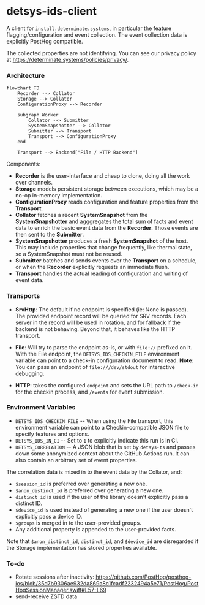 # detsys-ids-client

A client for `install.determinate.systems`, in particular the feature flagging/configuration and event collection.
The event collection data is explicitly PostHog compatible.

The collected properties are not identifying.
You can see our privacy policy at https://determinate.systems/policies/privacy/.

### Architecture

```mermaid
flowchart TD
    Recorder --> Collator
    Storage --> Collator
    ConfigurationProxy --> Recorder

    subgraph Worker
        Collator --> Submitter
        SystemSnapshotter --> Collator
        Submitter --> Transport
        Transport --> ConfigurationProxy
    end

    Transport --> Backend["File / HTTP Backend"]
```

Components:

- **Recorder** is the user-interface and cheap to clone, doing all the work over channels.
- **Storage** models persistent storage between executions, which may be a no-op in-memory implementation.
- **ConfigurationProxy** reads configuration and feature properties from the **Transport**.
- **Collator** fetches a recent **SystemSnapshot** from the **SystemSnapshotter** and agggregates the total sum of facts and event data to enrich the basic event data from the **Recorder**. Those events are then sent to the **Submitter**.
- **SystemSnapshotter** produces a fresh **SystemSnapshot** of the host. This may include properties that change frequently, like thermal state, so a SystemSnapshot must not be reused.
- **Submitter** batches and sends events over the **Transport** on a schedule, or when the **Recorder** explicitly requests an immediate flush.
- **Transport** handles the actual reading of configuration and writing of event data.

### Transports

- **SrvHttp**: The default if no endpoint is specified (ie: None is passed).
  The provided endpoint record will be queried for SRV records.
  Each server in the record will be used in rotation, and for fallback if the backend is not behaving.
  Beyond that, it behaves like the HTTP transport.

- **File**: Will try to parse the endpoint as-is, or with `file://` prefixed on it.
  With the File endpoint, the `DETSYS_IDS_CHECKIN_FILE` environment variable can point to a check-in configuration document to read.
  **Note:** You can pass an endpoint of `file:///dev/stdout` for interactive debugging.

- **HTTP**: takes the configured `endpoint` and sets the URL path to `/check-in` for the checkin process, and `/events` for event submission.

### Environment Variables

- `DETSYS_IDS_CHECKIN_FILE` -- When using the File transport, this environment variable can point to a Checkin-compatible JSON file to specify features and options.
- `DETSYS_IDS_IN_CI` -- Set to `1` to explicitly indicate this run is in CI.
- `DETSYS_CORRELATION` -- A JSON blob that is set by `detsys-ts` and passes down some anonymized context about the GitHub Actions run. It can also contain an arbitrary set of event properties.

The correlation data is mixed in to the event data by the Collator, and:

- `$session_id` is preferred over generating a new one.
- `$anon_distinct_id` is preferred over generating a new one.
- `distinct_id` is used if the user of the library doesn't explicitly pass a distinct ID.
- `$device_id` is used instead of generating a new one if the user doesn't explicitly pass a device ID.
- `$groups` is merged in to the user-provided groups.
- Any additional property is appended to the user-provided facts.

Note that `$anon_distinct_id`, `distinct_id`, and `$device_id` are disregarded if the Storage implementation has stored properties available.

### To-do

- Rotate sessions after inactivity: https://github.com/PostHog/posthog-ios/blob/35d7b9306ae932da869a8c1fcadf2232494a5e71/PostHog/PostHogSessionManager.swift#L57-L69
- send-receive ZSTD data
